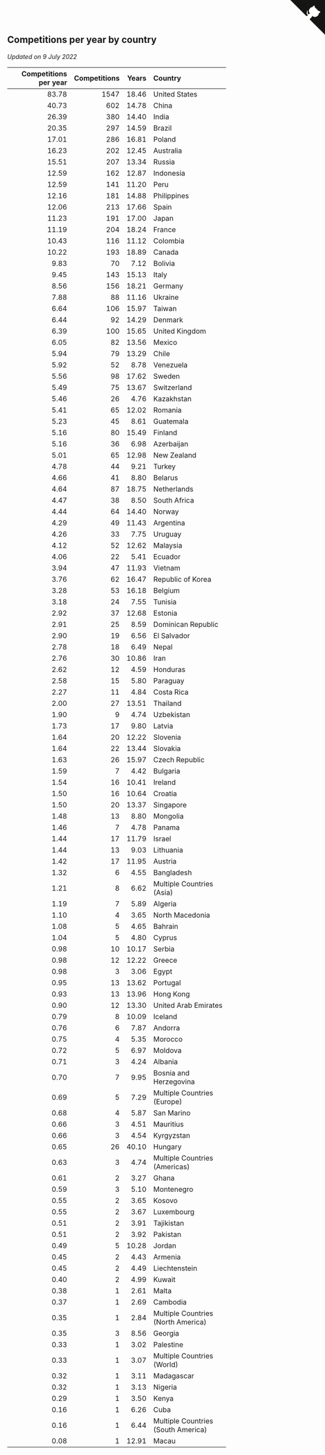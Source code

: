 ## Competitions per year by country

*Updated on  9 July 2022*

| Competitions per year | Competitions | Years | Country |
| ---: | ---: | ---: | :--- |
| 83.78 | 1547 | 18.46 | United States |
| 40.73 | 602 | 14.78 | China |
| 26.39 | 380 | 14.40 | India |
| 20.35 | 297 | 14.59 | Brazil |
| 17.01 | 286 | 16.81 | Poland |
| 16.23 | 202 | 12.45 | Australia |
| 15.51 | 207 | 13.34 | Russia |
| 12.59 | 162 | 12.87 | Indonesia |
| 12.59 | 141 | 11.20 | Peru |
| 12.16 | 181 | 14.88 | Philippines |
| 12.06 | 213 | 17.66 | Spain |
| 11.23 | 191 | 17.00 | Japan |
| 11.19 | 204 | 18.24 | France |
| 10.43 | 116 | 11.12 | Colombia |
| 10.22 | 193 | 18.89 | Canada |
| 9.83 | 70 | 7.12 | Bolivia |
| 9.45 | 143 | 15.13 | Italy |
| 8.56 | 156 | 18.21 | Germany |
| 7.88 | 88 | 11.16 | Ukraine |
| 6.64 | 106 | 15.97 | Taiwan |
| 6.44 | 92 | 14.29 | Denmark |
| 6.39 | 100 | 15.65 | United Kingdom |
| 6.05 | 82 | 13.56 | Mexico |
| 5.94 | 79 | 13.29 | Chile |
| 5.92 | 52 | 8.78 | Venezuela |
| 5.56 | 98 | 17.62 | Sweden |
| 5.49 | 75 | 13.67 | Switzerland |
| 5.46 | 26 | 4.76 | Kazakhstan |
| 5.41 | 65 | 12.02 | Romania |
| 5.23 | 45 | 8.61 | Guatemala |
| 5.16 | 80 | 15.49 | Finland |
| 5.16 | 36 | 6.98 | Azerbaijan |
| 5.01 | 65 | 12.98 | New Zealand |
| 4.78 | 44 | 9.21 | Turkey |
| 4.66 | 41 | 8.80 | Belarus |
| 4.64 | 87 | 18.75 | Netherlands |
| 4.47 | 38 | 8.50 | South Africa |
| 4.44 | 64 | 14.40 | Norway |
| 4.29 | 49 | 11.43 | Argentina |
| 4.26 | 33 | 7.75 | Uruguay |
| 4.12 | 52 | 12.62 | Malaysia |
| 4.06 | 22 | 5.41 | Ecuador |
| 3.94 | 47 | 11.93 | Vietnam |
| 3.76 | 62 | 16.47 | Republic of Korea |
| 3.28 | 53 | 16.18 | Belgium |
| 3.18 | 24 | 7.55 | Tunisia |
| 2.92 | 37 | 12.68 | Estonia |
| 2.91 | 25 | 8.59 | Dominican Republic |
| 2.90 | 19 | 6.56 | El Salvador |
| 2.78 | 18 | 6.49 | Nepal |
| 2.76 | 30 | 10.86 | Iran |
| 2.62 | 12 | 4.59 | Honduras |
| 2.58 | 15 | 5.80 | Paraguay |
| 2.27 | 11 | 4.84 | Costa Rica |
| 2.00 | 27 | 13.51 | Thailand |
| 1.90 | 9 | 4.74 | Uzbekistan |
| 1.73 | 17 | 9.80 | Latvia |
| 1.64 | 20 | 12.22 | Slovenia |
| 1.64 | 22 | 13.44 | Slovakia |
| 1.63 | 26 | 15.97 | Czech Republic |
| 1.59 | 7 | 4.42 | Bulgaria |
| 1.54 | 16 | 10.41 | Ireland |
| 1.50 | 16 | 10.64 | Croatia |
| 1.50 | 20 | 13.37 | Singapore |
| 1.48 | 13 | 8.80 | Mongolia |
| 1.46 | 7 | 4.78 | Panama |
| 1.44 | 17 | 11.79 | Israel |
| 1.44 | 13 | 9.03 | Lithuania |
| 1.42 | 17 | 11.95 | Austria |
| 1.32 | 6 | 4.55 | Bangladesh |
| 1.21 | 8 | 6.62 | Multiple Countries (Asia) |
| 1.19 | 7 | 5.89 | Algeria |
| 1.10 | 4 | 3.65 | North Macedonia |
| 1.08 | 5 | 4.65 | Bahrain |
| 1.04 | 5 | 4.80 | Cyprus |
| 0.98 | 10 | 10.17 | Serbia |
| 0.98 | 12 | 12.22 | Greece |
| 0.98 | 3 | 3.06 | Egypt |
| 0.95 | 13 | 13.62 | Portugal |
| 0.93 | 13 | 13.96 | Hong Kong |
| 0.90 | 12 | 13.30 | United Arab Emirates |
| 0.79 | 8 | 10.09 | Iceland |
| 0.76 | 6 | 7.87 | Andorra |
| 0.75 | 4 | 5.35 | Morocco |
| 0.72 | 5 | 6.97 | Moldova |
| 0.71 | 3 | 4.24 | Albania |
| 0.70 | 7 | 9.95 | Bosnia and Herzegovina |
| 0.69 | 5 | 7.29 | Multiple Countries (Europe) |
| 0.68 | 4 | 5.87 | San Marino |
| 0.66 | 3 | 4.51 | Mauritius |
| 0.66 | 3 | 4.54 | Kyrgyzstan |
| 0.65 | 26 | 40.10 | Hungary |
| 0.63 | 3 | 4.74 | Multiple Countries (Americas) |
| 0.61 | 2 | 3.27 | Ghana |
| 0.59 | 3 | 5.10 | Montenegro |
| 0.55 | 2 | 3.65 | Kosovo |
| 0.55 | 2 | 3.67 | Luxembourg |
| 0.51 | 2 | 3.91 | Tajikistan |
| 0.51 | 2 | 3.92 | Pakistan |
| 0.49 | 5 | 10.28 | Jordan |
| 0.45 | 2 | 4.43 | Armenia |
| 0.45 | 2 | 4.49 | Liechtenstein |
| 0.40 | 2 | 4.99 | Kuwait |
| 0.38 | 1 | 2.61 | Malta |
| 0.37 | 1 | 2.69 | Cambodia |
| 0.35 | 1 | 2.84 | Multiple Countries (North America) |
| 0.35 | 3 | 8.56 | Georgia |
| 0.33 | 1 | 3.02 | Palestine |
| 0.33 | 1 | 3.07 | Multiple Countries (World) |
| 0.32 | 1 | 3.11 | Madagascar |
| 0.32 | 1 | 3.13 | Nigeria |
| 0.29 | 1 | 3.50 | Kenya |
| 0.16 | 1 | 6.26 | Cuba |
| 0.16 | 1 | 6.44 | Multiple Countries (South America) |
| 0.08 | 1 | 12.91 | Macau |


<a href="https://github.com/jonatanklosko/wca_statistics" class="github-corner" aria-label="View source on Github"><svg width="80" height="80" viewBox="0 0 250 250" style="fill:#151513; color:#fff; position: absolute; top: 0; border: 0; right: 0;" aria-hidden="true"><path d="M0,0 L115,115 L130,115 L142,142 L250,250 L250,0 Z"></path><path d="M128.3,109.0 C113.8,99.7 119.0,89.6 119.0,89.6 C122.0,82.7 120.5,78.6 120.5,78.6 C119.2,72.0 123.4,76.3 123.4,76.3 C127.3,80.9 125.5,87.3 125.5,87.3 C122.9,97.6 130.6,101.9 134.4,103.2" fill="currentColor" style="transform-origin: 130px 106px;" class="octo-arm"></path><path d="M115.0,115.0 C114.9,115.1 118.7,116.5 119.8,115.4 L133.7,101.6 C136.9,99.2 139.9,98.4 142.2,98.6 C133.8,88.0 127.5,74.4 143.8,58.0 C148.5,53.4 154.0,51.2 159.7,51.0 C160.3,49.4 163.2,43.6 171.4,40.1 C171.4,40.1 176.1,42.5 178.8,56.2 C183.1,58.6 187.2,61.8 190.9,65.4 C194.5,69.0 197.7,73.2 200.1,77.6 C213.8,80.2 216.3,84.9 216.3,84.9 C212.7,93.1 206.9,96.0 205.4,96.6 C205.1,102.4 203.0,107.8 198.3,112.5 C181.9,128.9 168.3,122.5 157.7,114.1 C157.9,116.9 156.7,120.9 152.7,124.9 L141.0,136.5 C139.8,137.7 141.6,141.9 141.8,141.8 Z" fill="currentColor" class="octo-body"></path></svg></a><style>.github-corner:hover .octo-arm{animation:octocat-wave 560ms ease-in-out}@keyframes octocat-wave{0%,100%{transform:rotate(0)}20%,60%{transform:rotate(-25deg)}40%,80%{transform:rotate(10deg)}}@media (max-width:500px){.github-corner:hover .octo-arm{animation:none}.github-corner .octo-arm{animation:octocat-wave 560ms ease-in-out}}</style>
